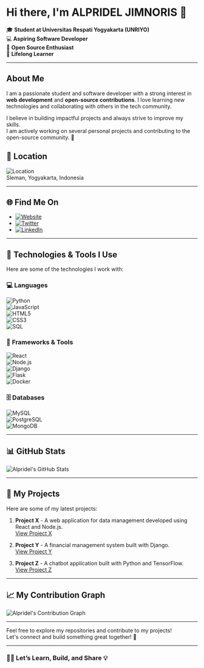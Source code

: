 # Hi there, I'm **ALPRIDEL JIMNORIS** 👋

🎓 **Student at Universitas Respati Yogyakarta (UNRIYO)**  
💻 **Aspiring Software Developer**  
🚀 **Open Source Enthusiast**  
🧠 **Lifelong Learner**  

---

## About Me
I am a passionate student and software developer with a strong interest in **web development** and **open-source contributions**. I love learning new technologies and collaborating with others in the tech community.

I believe in building impactful projects and always strive to improve my skills.  
I am actively working on several personal projects and contributing to the open-source community. 🌱

## 📍 **Location**
![Location](https://img.shields.io/badge/Location-Sleman%2C%20Yogyakarta%2C%20Indonesia-blue?style=flat&logo=location-arrow)  
Sleman, Yogyakarta, Indonesia

---

## 🌐 **Find Me On**
- [![Website](https://img.shields.io/badge/Website-https%3A%2F%2Fgithub.com%2FwebsiteALL-blue?style=flat&logo=github)](https://github.com/websiteALL)
- [![Twitter](https://img.shields.io/badge/Twitter-@X_Mr_Alp-1DA1F2?style=flat&logo=twitter&logoColor=white)](https://twitter.com/X_Mr_Alp)
- [![LinkedIn](https://img.shields.io/badge/LinkedIn-ALPRIDEL%20JIMNORIS-0077B5?style=flat&logo=linkedin&logoColor=white)](https://www.linkedin.com/in/your-linkedin-url/)

---

## 🚀 **Technologies & Tools I Use**
Here are some of the technologies I work with:

### 💻 **Languages**  
![Python](https://img.shields.io/badge/-Python-3776AB?logo=python&logoColor=white)  
![JavaScript](https://img.shields.io/badge/-JavaScript-F7DF1E?logo=javascript&logoColor=black)  
![HTML5](https://img.shields.io/badge/-HTML5-E34F26?logo=html5&logoColor=white)  
![CSS3](https://img.shields.io/badge/-CSS3-1572B6?logo=css3&logoColor=white)  
![SQL](https://img.shields.io/badge/-SQL-4479A1?logo=postgresql&logoColor=white)  

### 🔧 **Frameworks & Tools**  
![React](https://img.shields.io/badge/-React-61DAFB?logo=react&logoColor=black)  
![Node.js](https://img.shields.io/badge/-Node.js-339933?logo=node.js&logoColor=white)  
![Django](https://img.shields.io/badge/-Django-092E20?logo=django&logoColor=white)  
![Flask](https://img.shields.io/badge/-Flask-000000?logo=flask&logoColor=white)  
![Docker](https://img.shields.io/badge/-Docker-2496ED?logo=docker&logoColor=white)  

### 🗄️ **Databases**  
![MySQL](https://img.shields.io/badge/-MySQL-4479A1?logo=mysql&logoColor=white)  
![PostgreSQL](https://img.shields.io/badge/-PostgreSQL-4169E1?logo=postgresql&logoColor=white)  
![MongoDB](https://img.shields.io/badge/-MongoDB-47A248?logo=mongodb&logoColor=white)  

---

## 📊 **GitHub Stats**

![Alpridel's GitHub Stats](https://github-readme-stats.vercel.app/api?username=alprideljimnoris&show_icons=true&hide_title=true&count_private=true&hide=prs&theme=radical)

---

## 🚀 **My Projects**

Here are some of my latest projects:

1. **Project X** - A web application for data management developed using React and Node.js.  
   [View Project X](#)  

2. **Project Y** - A financial management system built with Django.  
   [View Project Y](#)  

3. **Project Z** - A chatbot application built with Python and TensorFlow.  
   [View Project Z](#)  

---

## 📈 **My Contribution Graph**

![Alpridel's Contribution Graph](https://github-readme-activity-graph.cyclic.app/graph?username=alprideljimnoris&theme=react&area=true)

---

Feel free to explore my repositories and contribute to my projects!  
Let's connect and build something great together! 🤝

---

### 🧑‍💻 **Let’s Learn, Build, and Share** 💡

